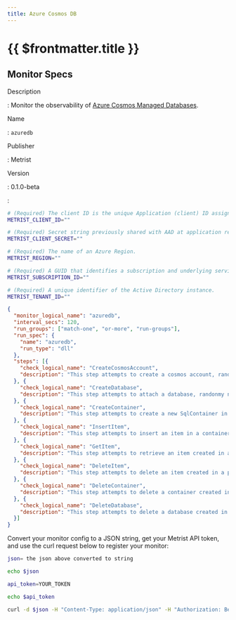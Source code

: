 ```yaml
---
title: Azure Cosmos DB
---
```


# {{ $frontmatter.title }}

## Monitor Specs

Description

: Monitor the observability of [Azure Cosmos Managed Databases](https://azure.microsoft.com/solutions/databases/).

Name

: `azuredb`

Publisher

: Metrist

Version

: 0.1.0-beta

: &nbsp;


<!--@include: /parts/_1.md-->


<!--@include: /parts/_2.md-->


<!--@include: /parts/_3.md-->


```sh
# (Required) The client ID is the unique Application (client) ID assigned to your app by Azure AD when the app was registered.
METRIST_CLIENT_ID=""

# (Required) Secret string previously shared with AAD at application registration to prove the identity of the application (the client) requesting the tokens.
METRIST_CLIENT_SECRET=""

# (Required) The name of an Azure Region.
METRIST_REGION=""

# (Required) A GUID that identifies a subscription and underlying services.
METRIST_SUBSCRIPTION_ID=""

# (Required) A unique identifier of the Active Directory instance.
METRIST_TENANT_ID=""
```

<!--@include: /parts/tips_env-vars.md -->


<!--@include: /parts/_4.md-->


```json
{
  "monitor_logical_name": "azuredb",
  "interval_secs": 120,
  "run_groups": ["match-one", "or-more", "run-groups"],
  "run_spec": {
    "name": "azuredb",
    "run_type": "dll"
  },
  "steps": [{
    "check_logical_name": "CreateCosmosAccount",
    "description": "This step attempts to create a cosmos account, randomly named, in the given region."
  }, {
    "check_logical_name": "CreateDatabase",
    "description": "This step attempts to attach a database, randonmy named, to the cosmos account created in a previous step."
  }, {
    "check_logical_name": "CreateContainer",
    "description": "This step attempts to create a new SqlContainer in a database created in a previous step."
  }, {
    "check_logical_name": "InsertItem",
    "description": "This step attempts to insert an item in a container created in a previous step."
  }, {
    "check_logical_name": "GetItem",
    "description": "This step attempts to retrieve an item created in a previous step."
  }, {
    "check_logical_name": "DeleteItem",
    "description": "This step attempts to delete an item created in a previous step."
  }, {
    "check_logical_name": "DeleteContainer",
    "description": "This step attempts to delete a container created in a previous step."
  }, {
    "check_logical_name": "DeleteDatabase",
    "description": "This step attempts to delete a database created in a previous step."
  }]
}
```




Convert your monitor config to a JSON string, get your Metrist API token, and use the curl request below to register your monitor:

```sh
json= the json above converted to string

echo $json

api_token=YOUR_TOKEN

echo $api_token

curl -d $json -H "Content-Type: application/json" -H "Authorization: Bearer $api_token" 'https://app.metrist.io/api/v0/monitor-config'

```

<!--@include: /parts/tips_api.md-->


<!--@include: /parts/_5.md-->


<!--@include: /parts/result.md-->